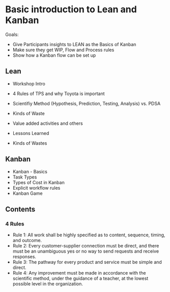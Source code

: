 # Basic introduction to Lean and Kanban 

Goals: 

* Give Participants insights to LEAN as the Basics of Kanban 
* Make sure they get WIP, Flow and Process rules 
* Show how a Kanban flow can be set up 

## Lean

* Workshop Intro 
* 4 Rules of TPS and why Toyota is important 
* Scientifiy Method (Hypothesis, Prediction, Testing, Analysis) vs. PDSA
* Kinds of Waste
* Value added activities and others
* Lessons Learned 

* Kinds of Wastes 

## Kanban 


* Kanban - Basics
* Task Types 
* Types of Cost in Kanban 
* Explicit workflow rules 
* Kanban Game 

## Contents

### 4 Rules 

* Rule 1: All work shall be highly specified as to content, sequence, timing, and outcome.
* Rule 2: Every customer-supplier connection must be direct, and there must be an unambiguous yes or no way to send requests and receive responses.
* Rule 3: The pathway for every product and service must be simple and direct.
* Rule 4: Any improvement must be made in accordance with the scientific method, under the guidance of a teacher, at the lowest possible level in the organization.
